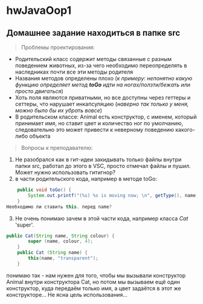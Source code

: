 # hwJavaOop1
## Домашнее задание находиться в папке src

> Проблемы проектирования:
* Родительский класс содержит методы связанные с разным поведением животных, из-за чего необходимо переопределять в наследниках почти все эти методы родителя
* Названия методов определены плохо (*к примеру: непонятно какую функцию определяет метод ***toGo*** идти на ногах/ползти/бежать или просто двигаться*)
* Хоть поля являются приватными, но все доступны через геттеры и сеттеры, что нарушает инкапсуляцию (*наверно так только у меня, можно было бы их убрать вовсе*)
* В родительском классе: Animal есть конструктор, с именем, который принимает имя, но ставит цвет и количество ног по умолчанию, следовательно это может привести к неверному поведению какого-либо объекта

> Вопросы к преподавателю:
1. Не разобрался как в гит-идеи закидывать только файлы внутри папки src, работал до этого в VSC, просто отмечал файлы и пушил. Может нужно использовать гитигнор?
2. в части родительского кода, например в методе toGo:
```java
    public void toGo() {
        System.out.printf("(%s) %s is moving now; \n", getType(), name);
    }
Необходимо ли ставить this. перед name?
```
3. Не очень понимаю зачем в этой части кода, например класса *Cat* 'super'.
```java
public Cat(String name, String colour) {
        super (name, colour, 4);
    }
    public Cat (String name) {
        this(name, "transparent");
    }
```
понимаю так - нам нужен для того, чтобы мы вызывали конструктор Animal внутри конструктора Cat, но потом мы вызываем ещё один конструктор, куда передаём только имя, а цвет задаётся в этот же конструкторе...
Не ясна цель использования...

